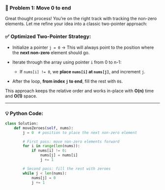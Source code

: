 ### 🔁 **Problem 1: Move 0 to end**
Great thought process! You’re on the right track with tracking the non-zero elements. Let me refine your idea into a classic two-pointer approach:

### ✅ Optimized Two-Pointer Strategy:

* Initialize a pointer `j = 0` → This will always point to the position where the **next non-zero** element should go.
* Iterate through the array using pointer `i` from 0 to n-1:

  * If `nums[i] != 0`, we **place `nums[i]` at `nums[j]`**, and increment `j`.
* After the loop, **from index `j` to end**, fill the rest with `0`s.

This approach keeps the relative order and works in-place with **O(n)** time and **O(1)** space.

---

### 💡 Python Code:

```python
class Solution:
    def moveZeroes(self, nums):
        j = 0  # position to place the next non-zero element

        # First pass: move non-zero elements forward
        for i in range(len(nums)):
            if nums[i] != 0:
                nums[j] = nums[i]
                j += 1

        # Second pass: fill the rest with zeroes
        while j < len(nums):
            nums[j] = 0
            j += 1
```